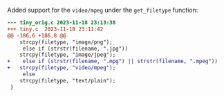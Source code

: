 Added support for the `video/mpeg` under the `get_filetype` function:

```diff
--- tiny_orig.c	2023-11-18 23:13:38
+++ tiny.c	2023-11-18 23:11:42
@@ -186,6 +186,8 @@
 	strcpy(filetype, "image/png");
     else if (strstr(filename, ".jpg"))
 	strcpy(filetype, "image/jpeg");
+    else if (strstr(filename, ".mpg") || strstr(filename, ".mpeg"))
+	strcpy(filetype, "video/mpeg");
     else
 	strcpy(filetype, "text/plain");
 }
```
